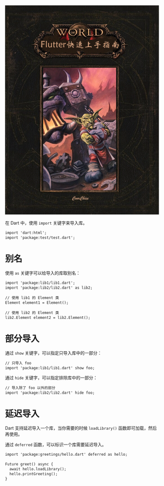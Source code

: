 [![](https://raw.githubusercontent.com/chenBingX/img/master/Flutter/Flutter快速上手指南封面2.JPG)](https://juejin.im/post/5c8f8e62e51d456a0f23d0fe)


在 Dart 中，使用 `import` 关键字来导入库。

```
import 'dart:html';
import 'package:test/test.dart';
```


# 别名
使用 `as` 关键字可以给导入的库取别名：

```
import 'package:lib1/lib1.dart';
import 'package:lib2/lib2.dart' as lib2;

// 使用 lib1 的 Element 类
Element element1 = Element();

// 使用 lib2 的 Element 类
lib2.Element element2 = lib2.Element();
```

# 部分导入

通过 `show` 关键字，可以指定只导入库中的一部分：

```
// 只导入 foo
import 'package:lib1/lib1.dart' show foo;
```

通过 `hide` 关键字，可以指定排除库中的一部分：

```
// 导入除了 foo 以外的部分
import 'package:lib2/lib2.dart' hide foo;
```

# 延迟导入

Dart 支持延迟导入一个库，当你需要的时候 `loadLibrary()` 函数即可加载，然后再使用。

通过 `deferred` 函数，可以标识一个库需要延迟导入。

```
import 'package:greetings/hello.dart' deferred as hello;

Future greet() async {
  await hello.loadLibrary();
  hello.printGreeting();
}
```

